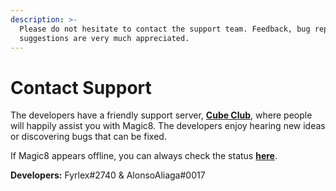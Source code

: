 ```yaml
---
description: >-
  Please do not hesitate to contact the support team. Feedback, bug reports and
  suggestions are very much appreciated.
---
```


# Contact Support

The developers have a friendly support server, [**Cube Club**](https://discord.gg/9jn6AFZxja), where people will happily assist you with Magic8. The developers enjoy hearing new ideas or discovering bugs that can be fixed. 

If Magic8 appears offline, you can always check the status [**here**](http://status.magic8.xyz/).

**Developers:** Fyrlex\#2740 & AlonsoAliaga\#0017

